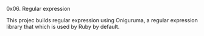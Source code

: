 0x06. Regular expression

This projec builds regular expression using Oniguruma, a regular expression library that which is used by Ruby by default. 
